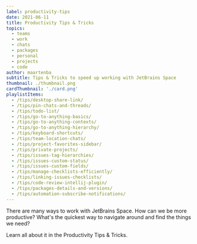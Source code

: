 ```yaml
---
label: productivity-tips
date: 2021-06-11
title: Productivity Tips & Tricks
topics:
  - teams
  - work
  - chats
  - packages
  - personal
  - projects
  - code
author: maartenba
subtitle: Tips & Tricks to speed up working with JetBrains Space
thumbnail: ./thumbnail.png
cardThumbnail: './card.png'
playlistItems:
  - /tips/desktop-share-link/
  - /tips/pin-chats-and-threads/
  - /tips/todo-list/
  - /tips/go-to-anything-basics/
  - /tips/go-to-anything-contexts/
  - /tips/go-to-anything-hierarchy/
  - /tips/keyboard-shortcuts/
  - /tips/team-location-chats/
  - /tips/project-favorites-sidebar/
  - /tips/private-projects/
  - /tips/issues-tag-hierarchies/
  - /tips/issues-custom-status/
  - /tips/issues-custom-fields/
  - /tips/manage-checklists-efficiently/
  - /tips/linking-issues-checklists/
  - /tips/code-review-intellij-plugin/
  - /tips/packages-details-and-versions/
  - /tips/automation-subscribe-notifications/
---
```



There are many ways to work with JetBrains Space. How can we be more productive? What's the quickest way to navigate around and find the things we need?

Learn all about it in the Productivity Tips & Tricks.

